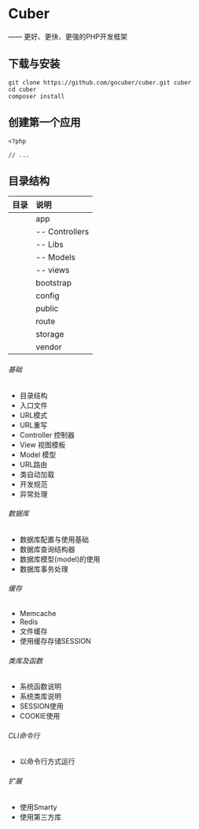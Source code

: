 # Cuber
—— 更好、更快、更强的PHP开发框架

## 下载与安装

```
git clone https://github.com/gocuber/cuber.git cuber
cd cuber
composer install
```

## 创建第一个应用

```
<?php

// ...
```

## 目录结构

|目录|说明
|:--------|:--------
||app|应用目录
||-- Controllers|控制器目录
||-- Libs|类目录
||-- Models|Model目录
||-- views|视图目录
||bootstrap|用于框架的启动和自动载入配置
||config|目录包含了应用所有的配置文件
||public|目录包含了应用入口文件 index.php 和前端资源文件（图片、JavaScript、CSS等），该目录也是 Apache 或 Nginx 等 Web 服务器所指向的应用根目录
||route|目录包含了应用定义的所有路由
||storage|缓存文件、临时文件、log日志等
||vendor|Composer加载的依赖


###### 基础
- 目录结构
- 入口文件
- URL模式
- URL重写
- Controller 控制器
- View 视图模板
- Model 模型
- URL路由
- 类自动加载
- 开发规范
- 异常处理
###### 数据库
- 数据库配置与使用基础
- 数据库查询结构器
- 数据库模型(model)的使用
- 数据库事务处理
###### 缓存
- Memcache
- Redis
- 文件缓存
- 使用缓存存储SESSION
###### 类库及函数
- 系统函数说明
- 系统类库说明
- SESSION使用
- COOKIE使用
###### CLI命令行
- 以命令行方式运行
###### 扩展
- 使用Smarty
- 使用第三方库




